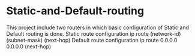 # Static-and-Default-routing
This project include two routers in which basic configuration of Static and Default routing is done.
Static route configuration
ip route (network-id) (subnet-mask) (next-hop)
Default route configuration
ip route 0.0.0.0 0.0.0.0 (next-hop)

